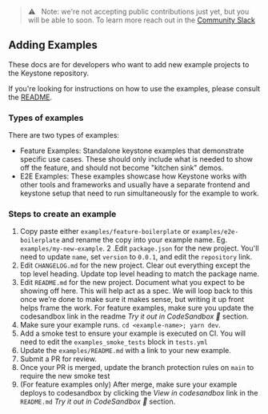 > ⚠️   Note: we're not accepting public contributions just yet, but you will be able to soon. To learn more reach out in the [Community Slack](https://community.keystonejs.com/)

## Adding Examples

These docs are for developers who want to add new example projects to the Keystone repository.

If you're looking for instructions on how to use the examples, please consult the [README](./README.md).

### Types of examples

There are two types of examples:

- Feature Examples: Standalone keystone examples that demonstrate specific use cases. These should only include what is needed to show off the feature, and should not become "kitchen sink" demos.
- E2E Examples: These examples showcase how Keystone works with other tools and frameworks and usually have a separate frontend and keystone setup that need to run simultaneously for the example to work. 

### Steps to create an example

1. Copy paste either `examples/feature-boilerplate` or `examples/e2e-boilerplate` and rename the copy into your example name. Eg. `examples/my-new-example`.
2 .Edit `package.json` for the new project. You'll need to update `name`, set `version` to `0.0.1`, and edit the `repository` link.
3.  Edit `CHANGELOG.md` for the new project. Clear out everything except the top level heading. Update top level heading to match the package name.
4. Edit `README.md` for the new project. Document what you expect to be showing off here. This will help act as a spec. We will loop back to this once we’re done to make sure it makes sense, but writing it up front helps frame the work. For feature examples, make sure you update the codesandbox link in the readme _Try it out in CodeSandbox 🧪_ section.
5. Make sure your example runs. `cd <example-name>; yarn dev`.
7. Add a smoke test to ensure your example is executed on CI. You will need to edit the `examples_smoke_tests` block in `tests.yml`
8. Update the `examples/README.md` with a link to your new example.
9. Submit a PR for review.
10. Once your PR is merged, update the branch protection rules on `main` to require the new smoke test
11. (For feature examples only) After merge, make sure your example deploys to codesandbox by clicking the _View in codesandbox_ link in the `README.md` _Try it out in CodeSandbox 🧪_ section.
